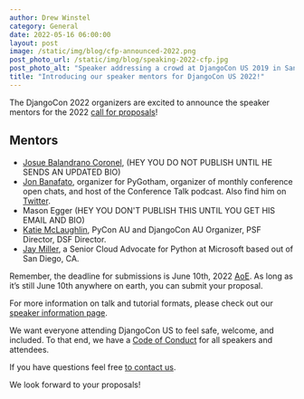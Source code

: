 ```yaml
---
author: Drew Winstel
category: General
date: 2022-05-16 06:00:00
layout: post
image: /static/img/blog/cfp-announced-2022.png
post_photo_url: /static/img/blog/speaking-2022-cfp.jpg
post_photo_alt: "Speaker addressing a crowd at DjangoCon US 2019 in San Diego"
title: "Introducing our speaker mentors for DjangoCon US 2022!"
---
```


The DjangoCon 2022 organizers are excited to announce the speaker mentors for the 2022 [call for proposals](https://pretalx.com/djangocon-2022/cfp)!

## Mentors
- [Josue Balandrano Coronel](mailto:josuebc@defna.org), (HEY YOU DO NOT PUBLISH UNTIL HE SENDS AN UPDATED BIO)
- [Jon Banafato](mailto:jon@jonafato.com), organizer for PyGotham, organizer of monthly conference open chats, and host of the Conference Talk podcast. Also find him on [Twitter](https://twitter.com/jonafato).
- Mason Egger (HEY YOU DON'T PUBLISH THIS UNTIL YOU GET HIS EMAIL AND BIO)
- [Katie McLaughlin](mailto:katie@glasnt.com), PyCon AU and DjangoCon AU Organizer, PSF Director, DSF Director.
- [Jay Miller](mailto:kjaymiller@gmail.com), a Senior Cloud Advocate for Python at Microsoft based out of San Diego, CA.

Remember, the deadline for submissions is June 10th, 2022 [AoE](https://time.is/compare/0000_10_June_2022_in_Anywhere_on_Earth). As long as it’s still June 10th anywhere on earth, you can submit your proposal.

For more information on talk and tutorial formats, please check out our [speaker information page](https://2022.djangocon.us/speaking/).

We want everyone attending DjangoCon US to feel safe, welcome, and included. To that end, we have a [Code of Conduct](https://2022.djangocon.us/conduct/) for all speakers and attendees.

If you have questions feel free [to contact us](mailto:hello@djangocon.us).

We look forward to your proposals!
